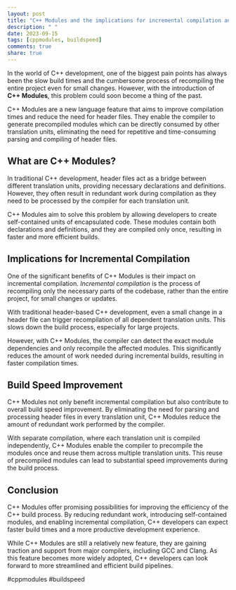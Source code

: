 ```yaml
---
layout: post
title: "C++ Modules and the implications for incremental compilation and build speed"
description: " "
date: 2023-09-15
tags: [cppmodules, buildspeed]
comments: true
share: true
---
```


In the world of C++ development, one of the biggest pain points has always been the slow build times and the cumbersome process of recompiling the entire project even for small changes. However, with the introduction of **C++ Modules**, this problem could soon become a thing of the past.

C++ Modules are a new language feature that aims to improve compilation times and reduce the need for header files. They enable the compiler to generate precompiled modules which can be directly consumed by other translation units, eliminating the need for repetitive and time-consuming parsing and compiling of header files.

## What are C++ Modules?

In traditional C++ development, header files act as a bridge between different translation units, providing necessary declarations and definitions. However, they often result in redundant work during compilation as they need to be processed by the compiler for each translation unit.

C++ Modules aim to solve this problem by allowing developers to create self-contained units of encapsulated code. These modules contain both declarations and definitions, and they are compiled only once, resulting in faster and more efficient builds.

## Implications for Incremental Compilation

One of the significant benefits of C++ Modules is their impact on incremental compilation. *Incremental compilation* is the process of recompiling only the necessary parts of the codebase, rather than the entire project, for small changes or updates.

With traditional header-based C++ development, even a small change in a header file can trigger recompilation of all dependent translation units. This slows down the build process, especially for large projects.

However, with C++ Modules, the compiler can detect the exact module dependencies and only recompile the affected modules. This significantly reduces the amount of work needed during incremental builds, resulting in faster compilation times.

## Build Speed Improvement

C++ Modules not only benefit incremental compilation but also contribute to overall build speed improvement. By eliminating the need for parsing and processing header files in every translation unit, C++ Modules reduce the amount of redundant work performed by the compiler.

With separate compilation, where each translation unit is compiled independently, C++ Modules enable the compiler to precompile the modules once and reuse them across multiple translation units. This reuse of precompiled modules can lead to substantial speed improvements during the build process.

## Conclusion

C++ Modules offer promising possibilities for improving the efficiency of the C++ build process. By reducing redundant work, introducing self-contained modules, and enabling incremental compilation, C++ developers can expect faster build times and a more productive development experience.

While C++ Modules are still a relatively new feature, they are gaining traction and support from major compilers, including GCC and Clang. As this feature becomes more widely adopted, C++ developers can look forward to more streamlined and efficient build pipelines.

\#cppmodules #buildspeed